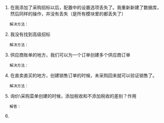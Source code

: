 1. 在我添加了采购招标以后，配置中的设置选项丢失了。我重新新建了数据库，然后同样的操作，并没有丢失（是所有模块里的都丢失了）
```
   解决方法：
```
2. 我没有找到高级招标
```
   解决方法：
```
3. 供应商账单的地方，我们可以为一个订单创建多个供应商订单
```
   解决方法：
```
4. 在直卖直买的地方，创建销售订单的时候，未采购回来就可以验证销售了。
```
   解决方法：
```
5. 询价\采购菜单创建的时候，添加税收和不添加税收的差别？作用

```
   解答：
```

6. ​

